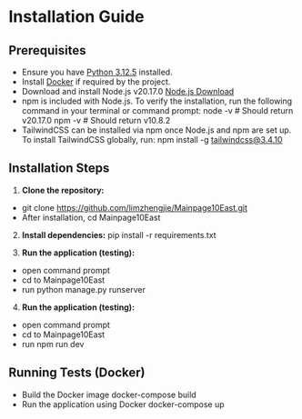 # Installation Guide

## Prerequisites
- Ensure you have [Python 3.12.5](https://www.python.org/downloads/) installed.
- Install [Docker](https://www.docker.com/get-started) if required by the project.
- Download and install Node.js v20.17.0 [Node.js Download](https://nodejs.org/en/download/)
- npm is included with Node.js. To verify the installation, run the following command in your terminal or command prompt:
    node -v   # Should return v20.17.0
    npm -v    # Should return v10.8.2
- TailwindCSS can be installed via npm once Node.js and npm are set up. To install TailwindCSS globally, run:
    npm install -g tailwindcss@3.4.10

## Installation Steps
1. **Clone the repository:**
- git clone https://github.com/limzhengjie/Mainpage10East.git
- After installation, cd Mainpage10East

2. **Install dependencies:**
   pip install -r requirements.txt

3. **Run the application (testing):**
- open command prompt 
- cd to Mainpage10East
- run python manage.py runserver

4. **Run the application (testing):**
- open command prompt 
- cd to Mainpage10East
- run npm run dev

## Running Tests (Docker)
- Build the Docker image
    docker-compose build
- Run the application using Docker
    docker-compose up
